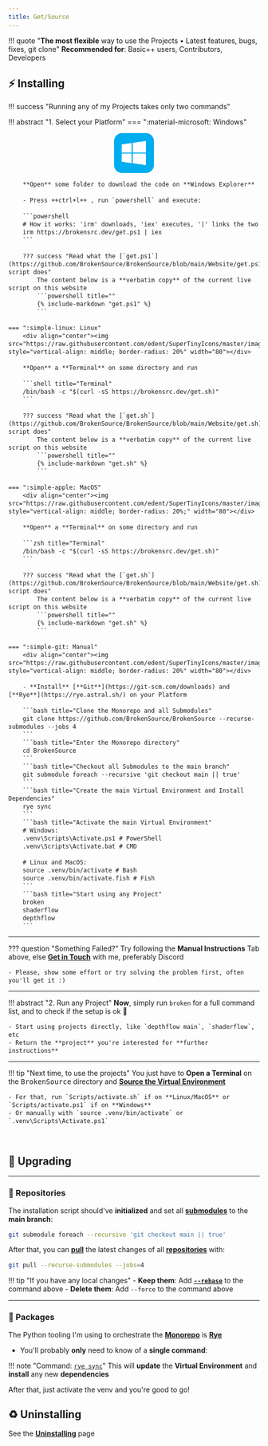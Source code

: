 ```yaml
---
title: Get/Source
---
```


!!! quote "**The most flexible** way to use the Projects • Latest features, bugs, fixes, git clone"
    **Recommended for**: Basic++ users, Contributors, Developers

## ⚡️ Installing

!!! success "Running any of my Projects takes only two commands"

!!! abstract "1. Select your Platform"
    === ":material-microsoft: Windows"
        <div align="center"><img src="https://raw.githubusercontent.com/edent/SuperTinyIcons/master/images/svg/windows.svg" style="vertical-align: middle; border-radius: 20%" width="80"></div>

        **Open** some folder to download the code on **Windows Explorer**

        - Press ++ctrl+l++ , run `powershell` and execute:

        ```powershell
        # How it works: 'irm' downloads, 'iex' executes, '|' links the two
        irm https://brokensrc.dev/get.ps1 | iex
        ```

        ??? success "Read what the [`get.ps1`](https://github.com/BrokenSource/BrokenSource/blob/main/Website/get.ps1) script does"
            The content below is a **verbatim copy** of the current live script on this website
            ```powershell title=""
            {% include-markdown "get.ps1" %}
            ```

    === ":simple-linux: Linux"
        <div align="center"><img src="https://raw.githubusercontent.com/edent/SuperTinyIcons/master/images/svg/linux.svg" style="vertical-align: middle; border-radius: 20%" width="80"></div>

        **Open** a **Terminal** on some directory and run

        ```shell title="Terminal"
        /bin/bash -c "$(curl -sS https://brokensrc.dev/get.sh)"
        ```

        ??? success "Read what the [`get.sh`](https://github.com/BrokenSource/BrokenSource/blob/main/Website/get.sh) script does"
            The content below is a **verbatim copy** of the current live script on this website
            ```powershell title=""
            {% include-markdown "get.sh" %}
            ```

    === ":simple-apple: MacOS"
        <div align="center"><img src="https://raw.githubusercontent.com/edent/SuperTinyIcons/master/images/svg/apple.svg" style="vertical-align: middle; border-radius: 20%;" width="80"></div>

        **Open** a **Terminal** on some directory and run

        ```zsh title="Terminal"
        /bin/bash -c "$(curl -sS https://brokensrc.dev/get.sh)"
        ```

        ??? success "Read what the [`get.sh`](https://github.com/BrokenSource/BrokenSource/blob/main/Website/get.sh) script does"
            The content below is a **verbatim copy** of the current live script on this website
            ```powershell title=""
            {% include-markdown "get.sh" %}
            ```

    === ":simple-git: Manual"
        <div align="center"><img src="https://raw.githubusercontent.com/edent/SuperTinyIcons/master/images/svg/git.svg" style="vertical-align: middle; border-radius: 20%" width="80"></div>

        - **Install** [**Git**](https://git-scm.com/downloads) and [**Rye**](https://rye.astral.sh/) on your Platform

        ```bash title="Clone the Monorepo and all Submodules"
        git clone https://github.com/BrokenSource/BrokenSource --recurse-submodules --jobs 4
        ```
        ```bash title="Enter the Monorepo directory"
        cd BrokenSource
        ```
        ```bash title="Checkout all Submodules to the main branch"
        git submodule foreach --recursive 'git checkout main || true'
        ```
        ```bash title="Create the main Virtual Environment and Install Dependencies"
        rye sync
        ```
        ```bash title="Activate the main Virtual Environment"
        # Windows:
        .venv\Scripts\Activate.ps1 # PowerShell
        .venv\Scripts\Activate.bat # CMD

        # Linux and MacOS:
        source .venv/bin/activate # Bash
        source .venv/bin/activate.fish # Fish
        ```
        ```bash title="Start using any Project"
        broken
        shaderflow
        depthflow
        ```

<hr>

??? question "Something Failed?"
    Try following the **Manual Instructions** Tab above, else [**Get in Touch**](../about/contact.md) with me, preferably Discord

    - Please, show some effort or try solving the problem first, often you'll get it :)

<hr>

!!! abstract "2. Run any Project"
    **Now**, simply run `broken` for a full command list, and to check if the setup is ok 🚀

    - Start using projects directly, like `depthflow main`, `shaderflow`, etc
    - Return the **project** you're interested for **further instructions**

<hr>

!!! tip "Next time, to use the projects"
    You just have to **Open a Terminal** on the <kbd>BrokenSource</kbd> directory and [**Source the Virtual Environment**](https://docs.python.org/3/library/venv.html#how-venvs-work)

    - For that, run `Scripts/activate.sh` if on **Linux/MacOS** or `Scripts/activate.ps1` if on **Windows**
    - Or manually with `source .venv/bin/activate` or `.venv\Scripts\Activate.ps1`

<br>

## 🚀 Upgrading

<hr>

### 🌱 Repositories

The installation script should've **initialized** and set all [**submodules**](https://git-scm.com/book/en/v2/Git-Tools-Submodules) to the **main branch**:

```bash title="Command"
git submodule foreach --recursive 'git checkout main || true'
```

After that, you can [**pull**](https://git-scm.com/docs/git-pull) the latest changes of all [**repositories**](https://git-scm.com/book/en/v2/Git-Basics-Getting-a-Git-Repository) with:

```bash title="Command"
git pull --recurse-submodules --jobs=4
```

!!! tip "If you have any local changes"
    - **Keep them**: Add [**`--rebase`**](https://git-scm.com/docs/git-rebase) to the command above
    - **Delete them**: Add `--force` to the command above

<hr>

### 🌱 Packages

The Python tooling I'm using to orchestrate the [**Monorepo**](https://github.com/BrokenSource/BrokenSource) is [**Rye**](https://rye.astral.sh/)

- You'll probably **only** need to know of a **single command**:

!!! note "Command: [`rye sync`](https://rye.astral.sh/guide/sync)"
    This will **update** the **Virtual Environment** and **install** any new **dependencies**

After that, just activate the venv and you're good to go!

## ♻️ Uninstalling
See the <a href="site:get/uninstalling"><b>Uninstalling</b></a> page
